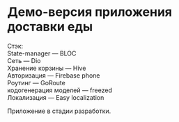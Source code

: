 # Демо-версия приложения доставки еды

Стэк: <br/>
State-manager — BLOC <br/>
Сеть — Dio <br/>
Хранение корзины — Hive <br/>
Авторизация — Firebase phone <br/>
Роутинг — GoRoute <br/>
кодогенерация моделей — freezed <br/>
Локализация — Easy localization <br/>

Приложение в стадии разработки.


